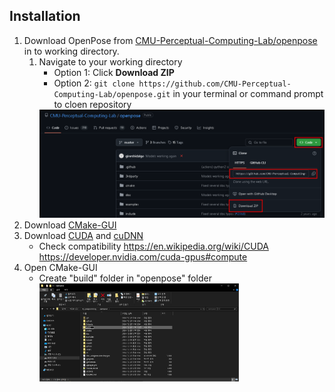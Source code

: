 ## Installation
1. Download OpenPose from [CMU-Perceptual-Computing-Lab/openpose](https://github.com/CMU-Perceptual-Computing-Lab/openpose) in to working directory.
   1. Navigate to your working directory
      - Option 1: Click **Download ZIP**
      - Option 2: `git clone https://github.com/CMU-Perceptual-Computing-Lab/openpose.git` in your terminal or command prompt to cloen repository
      <img src ="https://github.com/ggamangpro101/openpose-source-demo/blob/master/installation/png/donwload.zip_git_clone.png"/>
3. Download [CMake-GUI](https://cmake.org/download/)
4. Download [CUDA](https://developer.nvidia.com/cuda-toolkit-archive) and [cuDNN](https://developer.nvidia.com/rdp/cudnn-archive)
   - Check compatibility
     https://en.wikipedia.org/wiki/CUDA
     https://developer.nvidia.com/cuda-gpus#compute
5. Open CMake-GUI
   - Create "build" folder in "openpose" folder
     <br>
     <img src="https://github.com/ggamangpro101/openpose-source-demo/blob/master/installation/png/create_build_folder.png" width=70% height=70% />
